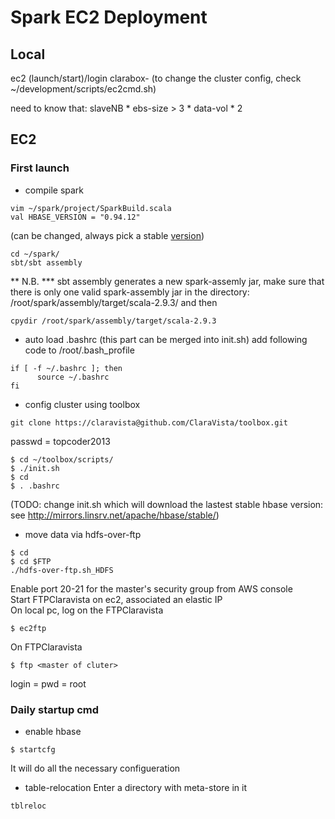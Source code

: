 Spark EC2 Deployment
===================

## Local
ec2 (launch/start)/login clarabox-<postfix>
(to change the cluster config, check ~/development/scripts/ec2cmd.sh)

need to know that: slaveNB * ebs-size > 3 * data-vol * 2

## EC2

### First launch

+ compile spark
```
vim ~/spark/project/SparkBuild.scala
val HBASE_VERSION = "0.94.12"
```
(can be changed, always pick a stable [version](http://mirrors.linsrv.net/apache/hbase/stable/))
```
cd ~/spark/
sbt/sbt assembly
```
** N.B. ***
sbt assembly generates a new spark-assemly jar, make sure that there is only one valid spark-assembly jar in the directory: /root/spark/assembly/target/scala-2.9.3/ and then
```
cpydir /root/spark/assembly/target/scala-2.9.3
```

+ auto load .bashrc (this part can be merged into init.sh)
add following code to /root/.bash_profile	
```
if [ -f ~/.bashrc ]; then
      source ~/.bashrc
fi
```

+ config cluster using toolbox	
```
git clone https://claravista@github.com/ClaraVista/toolbox.git
```
passwd = topcoder2013	
```
$ cd ~/toolbox/scripts/
$ ./init.sh 
$ cd
$ . .bashrc
```
(TODO: change init.sh which will download the lastest stable hbase version: see http://mirrors.linsrv.net/apache/hbase/stable/)

+ move data via hdfs-over-ftp
```
$ cd
$ cd $FTP
./hdfs-over-ftp.sh_HDFS
```
Enable port 20-21 for the master's security group from AWS console<br>
Start FTPClaravista on ec2, associated an elastic IP<br>
On local pc, log on the FTPClaravista<br>
```
$ ec2ftp
```
On FTPClaravista
```
$ ftp <master of cluter>
```
login = pwd = root

### Daily startup cmd

+ enable hbase
```
$ startcfg
```
It will do all the necessary configueration

+ table-relocation
Enter a directory with meta-store in it
```
tblreloc
```

